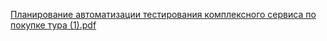 [Планирование автоматизации тестирования комплексного сервиса по покупке тура (1).pdf](https://github.com/rusLAN-000/AutomatedTestingCoursework/files/14669846/1.pdf)

